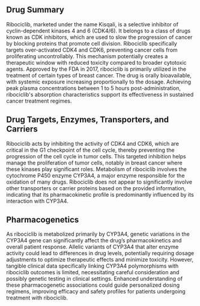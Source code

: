 ## Drug Summary
Ribociclib, marketed under the name Kisqali, is a selective inhibitor of cyclin-dependent kinases 4 and 6 (CDK4/6). It belongs to a class of drugs known as CDK inhibitors, which are used to slow the progression of cancer by blocking proteins that promote cell division. Ribociclib specifically targets over-activated CDK4 and CDK6, preventing cancer cells from proliferating uncontrollably. This mechanism potentially creates a therapeutic window with reduced toxicity compared to broader cytotoxic agents. Approved by the FDA in 2017, ribociclib is primarily utilized in the treatment of certain types of breast cancer. The drug is orally bioavailable, with systemic exposure increasing proportionally to the dosage. Achieving peak plasma concentrations between 1 to 5 hours post-administration, ribociclib's absorption characteristics support its effectiveness in sustained cancer treatment regimes.

## Drug Targets, Enzymes, Transporters, and Carriers
Ribociclib acts by inhibiting the activity of CDK4 and CDK6, which are critical in the G1 checkpoint of the cell cycle, thereby preventing the progression of the cell cycle in tumor cells. This targeted inhibition helps manage the proliferation of tumor cells, notably in breast cancer where these kinases play significant roles. Metabolism of ribociclib involves the cytochrome P450 enzyme CYP3A4, a major enzyme responsible for the oxidation of many drugs. Ribociclib does not appear to significantly involve other transporters or carrier proteins based on the provided information, indicating that its pharmacokinetic profile is predominantly influenced by its interaction with CYP3A4.

## Pharmacogenetics
As ribociclib is metabolized primarily by CYP3A4, genetic variations in the CYP3A4 gene can significantly affect the drug’s pharmacokinetics and overall patient response. Allelic variants of CYP3A4 that alter enzyme activity could lead to differences in drug levels, potentially requiring dosage adjustments to optimize therapeutic effects and minimize toxicity. However, tangible clinical data specifically linking CYP3A4 polymorphisms with ribociclib outcomes is limited, necessitating careful consideration and possibly genetic testing in clinical settings. Enhanced understanding of these pharmacogenetic associations could guide personalized dosing regimens, improving efficacy and safety profiles for patients undergoing treatment with ribociclib.